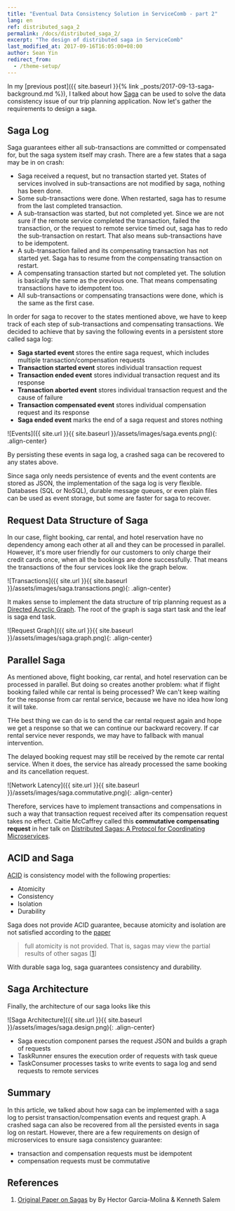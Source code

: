 ```yaml
---
title: "Eventual Data Consistency Solution in ServiceComb - part 2"
lang: en
ref: distributed_saga_2
permalink: /docs/distributed_saga_2/
excerpt: "The design of distributed saga in ServiceComb"
last_modified_at: 2017-09-16T16:05:00+08:00
author: Sean Yin
redirect_from:
  - /theme-setup/
---
```


In my [previous post]({{ site.baseurl }}{% link _posts/2017-09-13-saga-background.md %}), I talked about how [Saga][1] can 
be used to solve the data consistency issue of our trip planning application. Now let\'s gather the requirements to design
a saga.

## Saga Log
Saga guarantees either all sub-transactions are committed or compensated for, but the saga system itself may crash. There
are a few states that a saga may be in on crash:
* Saga received a request, but no transaction started yet. States of services involved in sub-transactions are not modified
by saga, nothing has been done.
* Some sub-transactions were done. When restarted, saga has to resume from the last completed transaction.
* A sub-transaction was started, but not completed yet. Since we are not sure if the remote service completed the transaction, 
failed the transaction, or the request to remote service timed out, saga has to redo the sub-transaction on restart. That also
means sub-transactions have to be idempotent.
* A sub-transaction failed and its compensating transaction has not started yet. Saga has to resume from the compensating
transaction on restart.
* A compensating transaction started but not completed yet. The solution is basically the same as the previous one. That means
compensating transactions have to idempotent too.
* All sub-transactions or compensating transactions were done, which is the same as the first case.

In order for saga to recover to the states mentioned above, we have to keep track of each step of sub-transactions and
compensating transactions. We decided to achieve that by saving the following events in a persistent store called saga log:
* **Saga started event** stores the entire saga request, which includes multiple transaction/compensation requests 
* **Transaction started event** stores individual transaction request
* **Transaction ended event** stores individual transaction request and its response
* **Transaction aborted event** stores individual transaction request and the cause of failure
* **Transaction compensated event** stores individual compensation request and its response
* **Saga ended event** marks the end of a saga request and stores nothing

![Events]({{ site.url }}{{ site.baseurl }}/assets/images/saga.events.png){: .align-center}

By persisting these events in saga log, a crashed saga can be recovered to any states above. 

Since saga only needs persistence of events and the event contents are stored as JSON, the implementation of the saga log 
is very flexible. Databases (SQL or NoSQL), durable message queues, or even plain files can be used as event storage, but
some are faster for saga to recover.

## Request Data Structure of Saga
In our case, flight booking, car rental, and hotel reservation have no dependency among each other at all and they can be
processed in parallel. However, it\'s more user friendly for our customers to only charge their credit cards once, when all 
the bookings are done successfully. That means the transactions of the four services look like the graph below.

![Transactions]({{ site.url }}{{ site.baseurl }}/assets/images/saga.transactions.png){: .align-center}

It makes sense to implement the data structure of trip planning request as a [Directed Acyclic Graph](https://en.wikipedia.org/wiki/Directed_acyclic_graph).
The root of the graph is saga start task and the leaf is saga end task.

![Request Graph]({{ site.url }}{{ site.baseurl }}/assets/images/saga.graph.png){: .align-center}

## Parallel Saga
As mentioned above, flight booking, car rental, and hotel reservation can be processed in parallel. But doing so creates
another problem: what if flight booking failed while car rental is being processed? We can\'t keep waiting for the response
from car rental service, because we have no idea how long it will take. 

THe best thing we can do is to send the car rental request again and hope we get a response so that we can continue our 
backward recovery. If car rental service never responds, we may have to fallback with manual intervention.

The delayed booking request may still be received by the remote car rental service. When it does, the service has already
processed the same booking and its cancellation request.

![Network Latency]({{ site.url }}{{ site.baseurl }}/assets/images/saga.commutative.png){: .align-center}

Therefore, services have to implement transactions and compensations in such a way that transaction request received after
its compensation request takes no effect. Caitie McCaffrey called this **commutative compensating request** in her talk 
on [Distributed Sagas: A Protocol for Coordinating Microservices](https://www.youtube.com/watch?v=1H6tounpnG8). 

## ACID and Saga
[ACID](https://en.wikipedia.org/wiki/ACID) is consistency model with the following properties:
* Atomicity
* Consistency
* Isolation
* Durability

Saga does not provide ACID guarantee, because atomicity and isolation are not satisfied according to the [paper][1] 
>full atomicity is not provided. That is, sagas may view the partial results of other sagas [[1]]

With durable saga log, saga guarantees consistency and durability.

## Saga Architecture
Finally, the architecture of our saga looks like this

![Saga Architecture]({{ site.url }}{{ site.baseurl }}/assets/images/saga.design.png){: .align-center}

* Saga execution component parses the request JSON and builds a graph of requests
* TaskRunner ensures the execution order of requests with task queue
* TaskConsumer processes tasks to write events to saga log and send requests to remote services

## Summary
In this article, we talked about how saga can be implemented with a saga log to persist transaction/compensation events 
and request graph. A crashed saga can also be recovered from all the persisted events in saga log on restart. However,
there are a few requirements on design of microservices to ensure saga consistency guarantee:
* transaction and compensation requests must be idempotent
* compensation requests must be commutative

## References
1. [Original Paper on Sagas][1] by By Hector Garcia-Molina & Kenneth Salem

[1]:https://www.cs.cornell.edu/andru/cs711/2002fa/reading/sagas.pdf
